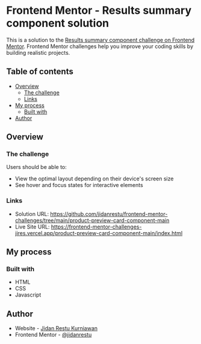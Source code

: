 # Frontend Mentor - Results summary component solution

This is a solution to the [Results summary component challenge on Frontend Mentor](https://www.frontendmentor.io/challenges/results-summary-component-CE_K6s0maV). Frontend Mentor challenges help you improve your coding skills by building realistic projects.

## Table of contents

- [Overview](#overview)
  - [The challenge](#the-challenge)
  - [Links](#links)
- [My process](#my-process)
  - [Built with](#built-with)
- [Author](#author)

## Overview

### The challenge

Users should be able to:

- View the optimal layout depending on their device's screen size
- See hover and focus states for interactive elements

### Links

- Solution URL: https://github.com/jidanrestu/frontend-mentor-challenges/tree/main/product-preview-card-component-main
- Live Site URL: https://frontend-mentor-challenges-jires.vercel.app/product-preview-card-component-main/index.html

## My process

### Built with

- HTML
- CSS
- Javascript

## Author

- Website - [Jidan Restu Kurniawan](https://jidanrestu.github.io/)
- Frontend Mentor - [@jidanrestu](https://www.frontendmentor.io/profile/jidanrestu)
